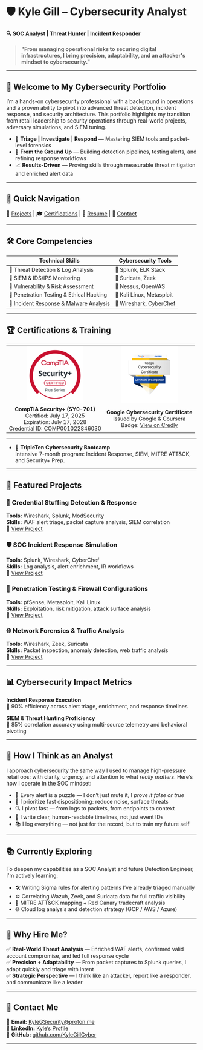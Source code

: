 # 🛡️ **Kyle Gill – Cybersecurity Analyst**

#### 🔍 SOC Analyst | Threat Hunter | Incident Responder

> **"From managing operational risks to securing digital infrastructures, I bring precision, adaptability, and an attacker's mindset to cybersecurity."**

---

## 🚀 **Welcome to My Cybersecurity Portfolio**

I’m a hands-on cybersecurity professional with a background in operations and a proven ability to pivot into advanced threat detection, incident response, and security architecture. This portfolio highlights my transition from retail leadership to security operations through real-world projects, adversary simulations, and SIEM tuning.

- 🎯 **Triage | Investigate | Respond** — Mastering SIEM tools and packet-level forensics  
- 🧠 **From the Ground Up** — Building detection pipelines, testing alerts, and refining response workflows  
- 📈 **Results-Driven** — Proving skills through measurable threat mitigation and enriched alert data

---

## 🔗 **Quick Navigation**

📂 [Projects](projects.md) | 🎓 [Certifications](certifications.md) | 📄 [Resume](resume.md) | 📧 [Contact](contact.md)

---

## 🛠️ **Core Competencies**

| **Technical Skills**                      | **Cybersecurity Tools**          |
|------------------------------------------|----------------------------------|
| 🔹 Threat Detection & Log Analysis       | 🔹 Splunk, ELK Stack              |
| 🔹 SIEM & IDS/IPS Monitoring             | 🔹 Suricata, Zeek                 |
| 🔹 Vulnerability & Risk Assessment       | 🔹 Nessus, OpenVAS                |
| 🔹 Penetration Testing & Ethical Hacking | 🔹 Kali Linux, Metasploit         |
| 🔹 Incident Response & Malware Analysis  | 🔹 Wireshark, CyberChef           |

---

## 🏆 **Certifications & Training**

<table>
  <tr>
    <td align="center">
      <a href="http://verify.CompTIA.org" target="_blank">
        <img src="assets/images/Security+-png.png" alt="CompTIA Security+ Badge" width="150">
      </a>
    </td>
    <td align="center">
      <a href="https://www.credly.com/badges/63c32f46-7d6f-4b43-8b9c-f709e0698790/public_url" target="_blank">
        <img src="assets/images/googlebadge.png" alt="Google Cybersecurity Certificate" width="150">
      </a>
    </td>
  </tr>
  <tr>
    <td align="center">
      <strong>CompTIA Security+ (SY0-701)</strong><br>
      Certified: July 17, 2025<br>
      Expiration: July 17, 2028<br>
      Credential ID: COMP001022846030
    </td>
    <td align="center">
      <strong>Google Cybersecurity Certificate</strong><br>
      Issued by Google & Coursera<br>
      Badge: <a href="https://www.credly.com/badges/63c32f46-7d6f-4b43-8b9c-f709e0698790/public_url" target="_blank">View on Credly</a>
    </td>
  </tr>
</table>

---

- 📌 **TripleTen Cybersecurity Bootcamp**  
  Intensive 7-month program: Incident Response, SIEM, MITRE ATT&CK, and Security+ Prep.


---

## 📂 **Featured Projects**

### 🧪 **Credential Stuffing Detection & Response**  
**Tools:** Wireshark, Splunk, ModSecurity  
**Skills:** WAF alert triage, packet capture analysis, SIEM correlation  
📌 [View Project](projects/Brute_force_detection.md)

### 🛡️ **SOC Incident Response Simulation**  
**Tools:** Splunk, Wireshark, CyberChef  
**Skills:** Log analysis, alert enrichment, IR workflows  
📌 [View Project](projects.md#incident-response)

### 🚀 **Penetration Testing & Firewall Configurations**  
**Tools:** pfSense, Metasploit, Kali Linux  
**Skills:** Exploitation, risk mitigation, attack surface analysis  
📌 [View Project](projects.md#penetration-testing)

### 🌐 **Network Forensics & Traffic Analysis**  
**Tools:** Wireshark, Zeek, Suricata  
**Skills:** Packet inspection, anomaly detection, web traffic analysis  
📌 [View Project](projects.md#network-forensics)

---

## 📊 **Cybersecurity Impact Metrics**

**Incident Response Execution**  
🔹 90% efficiency across alert triage, enrichment, and response timelines

**SIEM & Threat Hunting Proficiency**  
🔹 85% correlation accuracy using multi-source telemetry and behavioral pivoting

---

## 🧠 **How I Think as an Analyst**

I approach cybersecurity the same way I used to manage high-pressure retail ops: with clarity, urgency, and attention to what *really matters*. Here’s how I operate in the SOC mindset:

- 🚨 Every alert is a puzzle — I don’t just mute it, I *prove it false or true*  
- 🔁 I prioritize fast dispositioning: reduce noise, surface threats  
- 🔍 I pivot fast — from logs to packets, from endpoints to context  
- 🧩 I write clear, human-readable timelines, not just event IDs  
- 📚 I log everything — not just for the record, but to train my future self  

---

## 📚 **Currently Exploring**

To deepen my capabilities as a SOC Analyst and future Detection Engineer, I'm actively learning:

- 🛠 Writing Sigma rules for alerting patterns I’ve already triaged manually  
- ⚙️ Correlating Wazuh, Zeek, and Suricata data for full traffic visibility  
- 🧠 MITRE ATT&CK mapping + Red Canary tradecraft analysis  
- 🌐 Cloud log analysis and detection strategy (GCP / AWS / Azure)  

---

## 🎯 **Why Hire Me?**

✅ **Real-World Threat Analysis** — Enriched WAF alerts, confirmed valid account compromise, and led full response cycle  
✅ **Precision + Adaptability** — From packet captures to Splunk queries, I adapt quickly and triage with intent  
✅ **Strategic Perspective** — I think like an attacker, report like a responder, and communicate like a leader  

---

## 📩 **Contact Me**

📧 **Email:** [KyleGSecurity@proton.me](mailto:KyleGSecurity@proton.me)  
💼 **LinkedIn:** [Kyle’s Profile](https://www.linkedin.com/in/kylesportfolio/)  
📌 **GitHub:** [github.com/KyleGillCyber](https://github.com/EnoMada)

---
